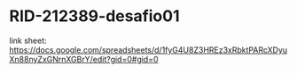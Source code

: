 # RID-212389-desafio01
link sheet: https://docs.google.com/spreadsheets/d/1fyG4U8Z3HREz3xRbktPARcXDyuXn88nyZxGNrnXGBrY/edit?gid=0#gid=0
